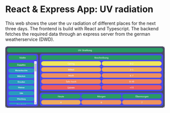 # React & Express App: UV radiation

This web shows the user the uv radiation of different places for the next three days. The frontend is build with React and Typescript. The backend fetches the required data through an express server from the german weatherservice (DWD).

![Alt text](uvapp/screenshot.png?raw=true)
